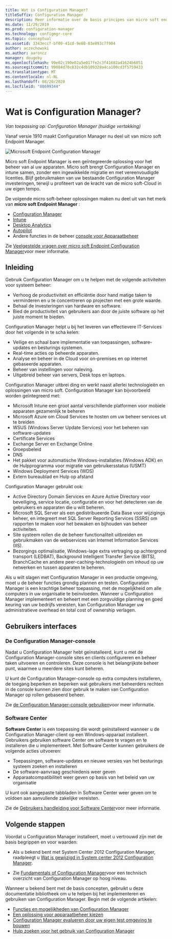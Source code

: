 ```yaml
---
title: Wat is Configuration Manager?
titleSuffix: Configuration Manager
description: Meer informatie over de basis principes van micro soft endpoint Configuration Manager.
ms.date: 11/29/2019
ms.prod: configuration-manager
ms.technology: configmgr-core
ms.topic: conceptual
ms.assetid: 3343eccf-bf09-41cd-9e68-03e893c7f904
author: aczechowski
ms.author: aaroncz
manager: dougeby
ms.openlocfilehash: 99e02c190e02a5e017fe2c3f41682ad1624b6051
ms.sourcegitcommit: 99084d70c032c4db109328a4ca100cd3f5759433
ms.translationtype: MT
ms.contentlocale: nl-NL
ms.lasthandoff: 08/20/2020
ms.locfileid: "88699344"
---
```

# <a name="what-is-configuration-manager"></a>Wat is Configuration Manager?

*Van toepassing op: Configuration Manager (huidige vertakking)*

Vanaf versie 1910 maakt Configuration Manager nu deel uit van micro soft Endpoint Manager.

![Microsoft Endpoint Configuration Manager](media/4960084-endpoint-manager-logo.png)

Micro soft Endpoint Manager is een geïntegreerde oplossing voor het beheer van al uw apparaten. Micro soft brengt Configuration Manager en intune samen, zonder een ingewikkelde migratie en met vereenvoudigde licenties. Blijf gebruikmaken van uw bestaande Configuration Manager investeringen, terwijl u profiteert van de kracht van de micro soft-Cloud in uw eigen tempo.

De volgende micro soft-beheer oplossingen maken nu deel uit van het merk van **micro soft Endpoint Manager** :

- [Configuration Manager](/configmgr)
- [Intune](/intune)
- [Desktop Analytics](../../desktop-analytics/overview.md)
- [Autopilot](/intune/enrollment/enrollment-autopilot)
- Andere functies in de beheer [console voor Apparaatbeheer](https://techcommunity.microsoft.com/t5/enterprise-mobility-security/microsoft-intune-rolls-out-an-improved-streamlined-endpoint/ba-p/937760)

Zie [Veelgestelde vragen over micro soft Endpoint Configuration Manager](microsoft-endpoint-manager-faq.md)voor meer informatie.

## <a name="introduction"></a>Inleiding

Gebruik Configuration Manager om u te helpen met de volgende activiteiten voor systeem beheer:

- Verhoog de productiviteit en efficiëntie door hand matige taken te verminderen en u te concentreren op projecten met een grote waarde.  
- Behaal de investeringen van hardware en software.  
- Bied de productiviteit van gebruikers aan door de juiste software op het juiste moment te bieden.  

Configuration Manager helpt u bij het leveren van effectievere IT-Services door het volgende in te scha kelen:

- Veilige en schaal bare implementatie van toepassingen, software-updates en besturings systemen.
- Real-time acties op beheerde apparaten.
- Analyse en beheer in de Cloud voor on-premises en op internet gebaseerde apparaten.
- Beheer van instellingen voor naleving.  
- Uitgebreid beheer van servers, Desk tops en laptops.

Configuration Manager uitbrei ding en werkt naast allerlei technologieën en oplossingen van micro soft. Configuration Manager kan bijvoorbeeld worden geïntegreerd met:  

- Microsoft Intune een groot aantal verschillende platformen voor mobiele apparaten gezamenlijk te beheren
- Microsoft Azure om Cloud Services te hosten om uw beheer services uit te breiden
- WSUS (Windows Server Update Services) voor het beheren van software-updates
- Certificate Services
- Exchange Server en Exchange Online
- Groepsbeleid
- DNS
- Het pakket voor automatische Windows-installaties (Windows ADK) en de Hulpprogramma voor migratie van gebruikersstatus (USMT)
- Windows Deployment Services (WDS)
- Extern bureaublad en Hulp op afstand

Configuration Manager gebruikt ook:  

- Active Directory Domain Services en Azure Active Directory voor beveiliging, service locatie, configuratie en voor het detecteren van de gebruikers en apparaten die u wilt beheren.  
- Microsoft SQL Server als een gedistribueerde Data Base voor wijzigings beheer, en integreert met SQL Server Reporting Services (SSRS) om rapporten te maken voor het bewaken en bijhouden van beheer activiteiten.  
- Site systeem rollen die de beheer functionaliteit uitbreiden en gebruikmaken van de webservices van Internet Information Services (IIS).
- Bezorgings optimalisatie, Windows-lage extra vertraging op achtergrond transport (LEDBAT), Background Intelligent Transfer Service (BITS), BranchCache en andere peer-caching-technologieën om inhoud op uw netwerken en tussen apparaten te beheren.

Als u wilt slagen met Configuration Manager in een productie omgeving, moet u de beheer functies grondig plannen en testen. Configuration Manager is een krachtige beheer toepassing, met de mogelijkheid om alle computers in uw organisatie te beïnvloeden. Wanneer u Configuration Manager implementeert en beheert met een zorgvuldige planning en goed keuring van uw bedrijfs vereisten, kan Configuration Manager uw administratieve overhead en total cost of ownership verlagen.  

## <a name="user-interfaces"></a>Gebruikers interfaces

### <a name="the-configuration-manager-console"></a><a name="BKMK_Console"></a> De Configuration Manager-console

Nadat u Configuration Manager hebt geïnstalleerd, kunt u met de Configuration Manager-console sites en clients configureren en beheer taken uitvoeren en controleren. Deze console is het belangrijkste beheer punt, waarmee u meerdere sites kunt beheren.  

U kunt de Configuration Manager-console op extra computers installeren, de toegang beperken en beperken wat gebruikers met beheerders rechten in de console kunnen zien door gebruik te maken van Configuration Manager op rollen gebaseerd beheer.  

Zie [de Configuration Manager-console gebruiken](../servers/manage/admin-console.md)voor meer informatie.

### <a name="software-center"></a><a name="BKMK_ApplicationCatalog"></a> Software Center

**Software Center** is een toepassing die wordt geïnstalleerd wanneer u de Configuration Manager-client op een Windows-apparaat installeert. Gebruikers gebruiken software Center om software te vragen en te installeren die u implementeert. Met Software Center kunnen gebruikers de volgende acties uitvoeren:  

- Toepassingen, software-updates en nieuwe versies van het besturings systeem zoeken en installeren
- De software-aanvraag geschiedenis weer geven
- Apparaatcompatibiliteit weer geven op basis van het beleid van uw organisatie

U kunt ook aangepaste tabbladen in Software Center weer geven om te voldoen aan aanvullende zakelijke vereisten.

Zie de [Gebruikers handleiding voor Software Center](software-center.md)voor meer informatie.

## <a name="next-steps"></a>Volgende stappen

Voordat u Configuration Manager installeert, moet u vertrouwd zijn met de basis begrippen en voor waarden:

- Als u bekend bent met System Center 2012 Configuration Manager, raadpleegt u [Wat is gewijzigd in System center 2012 Configuration Manager](../plan-design/changes/what-has-changed-from-configuration-manager-2012.md).

- Zie [Fundamentals of Configuration Manager](fundamentals.md)voor een technisch overzicht van Configuration Manager op hoog niveau.

Wanneer u bekend bent met de basis concepten, gebruikt u deze documentatie bibliotheek om u te helpen bij het implementeren en gebruiken van Configuration Manager. Begin met de volgende artikelen:

- [Functies en mogelijkheden van Configuration Manager](../plan-design/changes/features-and-capabilities.md)  
- [Een oplossing voor apparaatbeheer kiezen](../plan-design/choose-a-device-management-solution.md)  
- [Configuration Manager evalueren door uw eigen test omgeving te bouwen](../get-started/set-up-your-lab.md)
- [Hulp zoeken voor het gebruik van Configuration Manager](find-help.md)